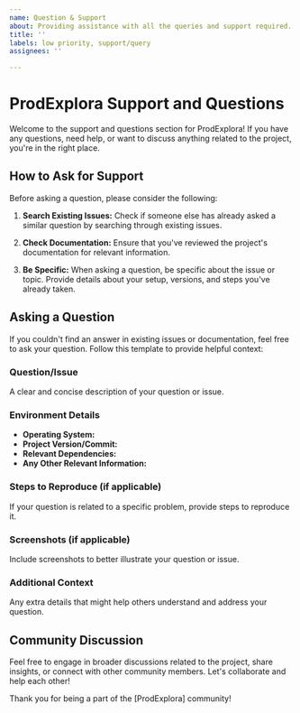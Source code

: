 ```yaml
---
name: Question & Support
about: Providing assistance with all the queries and support required.
title: ''
labels: low priority, support/query
assignees: ''

---
```


# ProdExplora Support and Questions

Welcome to the support and questions section for ProdExplora! If you have any questions, need help, or want to discuss anything related to the project, you're in the right place.

## How to Ask for Support

Before asking a question, please consider the following:

1. **Search Existing Issues:** Check if someone else has already asked a similar question by searching through existing issues.

2. **Check Documentation:** Ensure that you've reviewed the project's documentation for relevant information.

3. **Be Specific:** When asking a question, be specific about the issue or topic. Provide details about your setup, versions, and steps you've already taken.

## Asking a Question

If you couldn't find an answer in existing issues or documentation, feel free to ask your question. Follow this template to provide helpful context:

### Question/Issue
A clear and concise description of your question or issue.

### Environment Details
- **Operating System:**
- **Project Version/Commit:**
- **Relevant Dependencies:**
- **Any Other Relevant Information:**

### Steps to Reproduce (if applicable)
If your question is related to a specific problem, provide steps to reproduce it.

### Screenshots (if applicable)
Include screenshots to better illustrate your question or issue.

### Additional Context
Any extra details that might help others understand and address your question.

## Community Discussion

Feel free to engage in broader discussions related to the project, share insights, or connect with other community members. Let's collaborate and help each other!


Thank you for being a part of the [ProdExplora] community!
